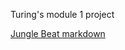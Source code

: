Turing's module 1 project

[Jungle Beat markdown](https://github.com/turingschool/curriculum/blob/master/source/projects/jungle_beat/iteration_1.md)
